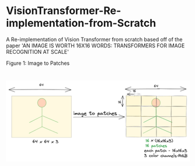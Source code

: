 # VisionTransformer-Re-implementation-from-Scratch
A Re-implementation of Vision Transformer from scratch based off of the paper 'AN IMAGE IS WORTH 16X16 WORDS: TRANSFORMERS FOR IMAGE RECOGNITION AT SCALE'


Figure 1: Image to Patches
 <h1 align="center"><img src="https://github.com/Obafemi-Jinadu/VisionTransformer-Re-Implementation-from-Scratch/blob/72697f6eea4051d6cb6a43fdbfde5a8580586774/files/im2patches.png" /></h1>

